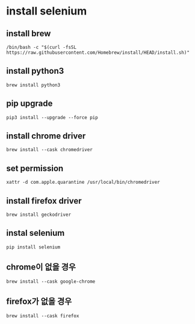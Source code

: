 # install selenium

## install brew
```shell
/bin/bash -c "$(curl -fsSL https://raw.githubusercontent.com/Homebrew/install/HEAD/install.sh)"
```

## install python3
```shell
brew install python3
```

## pip upgrade
```shell
pip3 install --upgrade --force pip
```

## install chrome driver
```shell
brew install --cask chromedriver
```

## set permission
```shell
xattr -d com.apple.quarantine /usr/local/bin/chromedriver
```

## install firefox driver
```shell
brew install geckodriver
```

## instal selenium
```shell
pip install selenium
```

## chrome이 없을 경우
```shell
brew install --cask google-chrome
```

## firefox가 없을 경우
```shell
brew install --cask firefox
```
